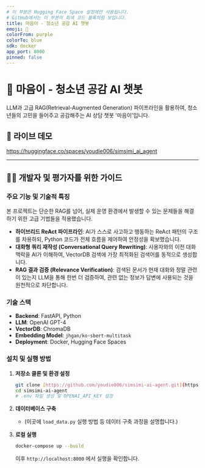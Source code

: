 ```yaml
---
# 이 부분은 Hugging Face Space 설정에만 사용됩니다.
# GitHub에서는 이 부분이 회색 코드 블록처럼 보입니다.
title: 마음이 - 청소년 공감 AI 챗봇
emoji: 💙
colorFrom: purple
colorTo: blue
sdk: docker
app_port: 8000
pinned: false
---
```


# 💙 마음이 - 청소년 공감 AI 챗봇

LLM과 고급 RAG(Retrieval-Augmented Generation) 파이프라인을 활용하여, 청소년들의 고민을 들어주고 공감해주는 AI 상담 챗봇 '마음이'입니다.

## 🚀 라이브 데모

https://huggingface.co/spaces/youdie006/simsimi_ai_agent

---

## 👨‍💻 개발자 및 평가자를 위한 가이드 

### 주요 기능 및 기술적 특징

본 프로젝트는 단순한 RAG를 넘어, 실제 운영 환경에서 발생할 수 있는 문제들을 해결하기 위한 고급 기법들을 적용했습니다.

* **하이브리드 ReAct 파이프라인**: AI가 스스로 사고하고 행동하는 ReAct 패턴의 구조를 차용하되, Python 코드가 전체 흐름을 제어하여 안정성을 확보했습니다.
* **대화형 쿼리 재작성 (Conversational Query Rewriting)**: 사용자와의 이전 대화 맥락을 AI가 이해하여, VectorDB 검색에 가장 최적화된 검색어를 동적으로 생성합니다.
* **RAG 결과 검증 (Relevance Verification)**: 검색된 문서가 현재 대화와 정말 관련이 있는지 LLM을 통해 한번 더 검증하여, 관련 없는 정보가 답변에 사용되는 것을 원천적으로 차단합니다.

### 기술 스택

* **Backend**: FastAPI, Python
* **LLM**: OpenAI GPT-4
* **VectorDB**: ChromaDB
* **Embedding Model**: `jhgan/ko-sbert-multitask`
* **Deployment**: Docker, Hugging Face Spaces

### 설치 및 실행 방법

1.  **저장소 클론 및 환경 설정**
    ```bash
    git clone [https://github.com/youdie006/simsimi-ai-agent.git](https://github.com/youdie006/simsimi-ai-agent.git)
    cd simsimi-ai-agent
    # .env 파일 생성 및 OPENAI_API_KEY 설정
    ```

2.  **데이터베이스 구축**
    * (이곳에 `load_data.py` 실행 방법 등 데이터 구축 과정을 설명합니다.)

3.  **로컬 실행**
    ```bash
    docker-compose up --build
    ```
    이후 `http://localhost:8000` 에서 실행을 확인합니다.
